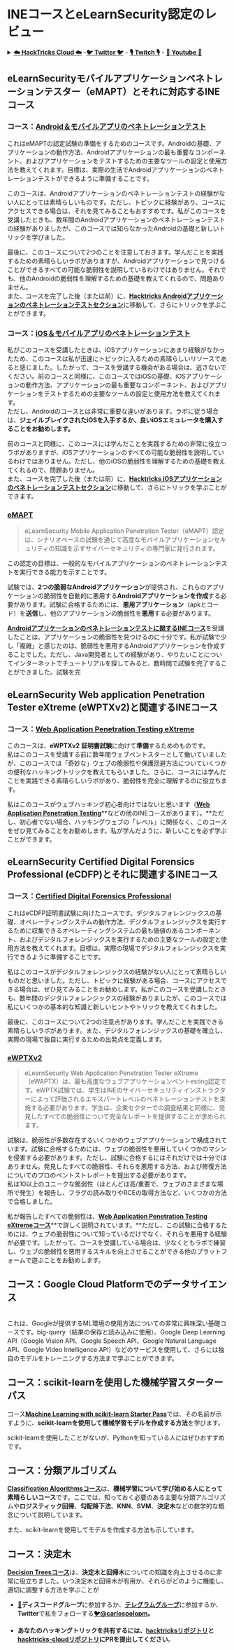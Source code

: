 # INEコースとeLearnSecurity認定のレビュー

<details>

<summary><a href="https://cloud.hacktricks.xyz/pentesting-cloud/pentesting-cloud-methodology"><strong>☁️ HackTricks Cloud ☁️</strong></a> -<a href="https://twitter.com/hacktricks_live"><strong>🐦 Twitter 🐦</strong></a> - <a href="https://www.twitch.tv/hacktricks_live/schedule"><strong>🎙️ Twitch 🎙️</strong></a> - <a href="https://www.youtube.com/@hacktricks_LIVE"><strong>🎥 Youtube 🎥</strong></a></summary>

- **サイバーセキュリティ企業で働いていますか？** HackTricksで**会社を宣伝**したいですか？または、**最新バージョンのPEASSを入手**したいですか？または、HackTricksを**PDFでダウンロード**したいですか？[**サブスクリプションプラン**](https://github.com/sponsors/carlospolop)をチェックしてください！

- [**The PEASS Family**](https://opensea.io/collection/the-peass-family)を発見しましょう。独占的な[**NFT**](https://opensea.io/collection/the-peass-family)のコレクションです。

- [**公式のPEASS＆HackTricksグッズ**](https://peass.creator-spring.com)を手に入れましょう。

- [**💬**](https://emojipedia.org/speech-balloon/) [**Discordグループ**](https://discord.gg/hRep4RUj7f)または[**テレグラムグループ**](https://t.me/peass)に**参加**するか、**Twitter**で**フォロー**してください[**🐦**](https://github.com/carlospolop/hacktricks/tree/7af18b62b3bdc423e11444677a6a73d4043511e9/\[https:/emojipedia.org/bird/README.md)[**@carlospolopm**](https://twitter.com/hacktricks_live)**。**

- **ハッキングのトリックを共有するには、[hacktricksリポジトリ](https://github.com/carlospolop/hacktricks)と[hacktricks-cloudリポジトリ](https://github.com/carlospolop/hacktricks-cloud)にPRを提出してください。**

</details>

## eLearnSecurityモバイルアプリケーションペネトレーションテスター（eMAPT）とそれに対応するINEコース

### コース：[**Android＆モバイルアプリのペネトレーションテスト**](https://my.ine.com/CyberSecurity/courses/cfd5ec2b/android-mobile-app-pentesting)

これはeMAPTの認定試験の準備をするためのコースです。Androidの基礎、アプリケーションの動作方法、Androidアプリケーションの最も重要なコンポーネント、およびアプリケーションをテストするための主要なツールの設定と使用方法を教えてくれます。目標は、実際の生活でAndroidアプリケーションのペネトレーションテストができるように準備することです。

このコースは、Androidアプリケーションのペネトレーションテストの経験がない人にとっては素晴らしいものです。ただし、トピックに経験があり、コースにアクセスできる場合は、それを見てみることもおすすめです。私がこのコースを受講したときも、数年間のAndroidアプリケーションのペネトレーションテストの経験がありましたが、このコースでは知らなかったAndroidの基礎と新しいトリックを学びました。

最後に、このコースについて2つのことを注意しておきます。学んだことを実践するための素晴らしいラボがありますが、Androidアプリケーションで見つけることができるすべての可能な脆弱性を説明しているわけではありません。それでも、他のAndroidの脆弱性を理解するための基礎を教えてくれるので、問題ありません。\
また、コースを完了した後（または前）に、[**Hacktricks Androidアプリケーションのペネトレーションテストセクション**](../mobile-pentesting/android-app-pentesting/)に移動して、さらにトリックを学ぶことができます。

### コース：[**iOS＆モバイルアプリのペネトレーションテスト**](https://my.ine.com/CyberSecurity/courses/089d060b/ios-mobile-app-pentesting)

私がこのコースを受講したときは、iOSアプリケーションにあまり経験がなかったため、このコースは私が迅速にトピックに入るための素晴らしいリソースであると感じました。したがって、コースを受講する機会がある場合は、逃さないでください。前のコースと同様に、このコースではiOSの基礎、iOSアプリケーションの動作方法、アプリケーションの最も重要なコンポーネント、およびアプリケーションをテストするための主要なツールの設定と使用方法を教えてくれます。\
ただし、Androidのコースとは非常に重要な違いがあります。ラボに従う場合は、**ジェイルブレイクされたiOSを入手するか、良いiOSエミュレータを購入することをお勧めします。**

前のコースと同様に、このコースには学んだことを実践するための非常に役立つラボがありますが、iOSアプリケーションのすべての可能な脆弱性を説明しているわけではありません。ただし、他のiOSの脆弱性を理解するための基礎を教えてくれるので、問題ありません。\
また、コースを完了した後（または前）に、[**Hacktricks iOSアプリケーションのペネトレーションテストセクション**](../mobile-pentesting/ios-pentesting/)に移動して、さらにトリックを学ぶことができます。

### [eMAPT](https://elearnsecurity.com/product/emapt-certification/)

> eLearnSecurity Mobile Application Penetration Tester（eMAPT）認定は、シナリオベースの試験を通じて高度なモバイルアプリケーションセキュリティの知識を示すサイバーセキュリティの専門家に発行されます。

この認定の目標は、一般的なモバイルアプリケーションのペネトレーションテストを実行できる能力を示すことです。

試験では、**2つの脆弱なAndroidアプリケーション**が提供され、これらのアプリケーションの脆弱性を自動的に悪用する**Androidアプリケーションを作成**する必要があります。試験に合格するためには、**悪用アプリケーション**（apkとコード）を**送信**し、他のアプリケーションの脆弱性を**悪用**する必要があります。

[**Androidアプリケーションのペネトレーションテストに関するINEコース**](https://my.ine.com/CyberSecurity/courses/cfd5ec2b/android-mobile-app-pentesting)を受講したことは、アプリケーションの脆弱性を見つけるのに十分です。私が試験で少し「複雑」と感じたのは、脆弱性を悪用するAndroidアプリケーションを作成することでした。ただし、Java開発者としての経験があり、やりたいことについてインターネットでチュートリアルを探してみると、数時間で試験を完了することができました。試験を完
## eLearnSecurity Web application Penetration Tester eXtreme (eWPTXv2)と関連するINEコース

### コース：[**Web Application Penetration Testing eXtreme**](https://my.ine.com/CyberSecurity/courses/630a470a/web-application-penetration-testing-extreme)

このコースは、**eWPTXv2** **証明書試験**に向けて**準備**するためのものです。\
私はこのコースを受講する前に数年間ウェブペントスターとして働いていましたが、このコースでは「奇妙な」ウェブの脆弱性や保護回避方法についていくつかの便利なハッキングトリックを教えてもらいました。さらに、コースには学んだことを実践できる素晴らしいラボがあり、脆弱性を完全に理解するのに役立ちます。

私はこのコースがウェブハッキング初心者向けではないと思います（[**Web Application Penetration Testing**](https://my.ine.com/CyberSecurity/courses/38316560/web-application-penetration-testing)**などの他のINEコースがあります）。**ただし、初心者でない場合、ハッキングウェブの「レベル」に関係なく、このコースをぜひ見てみることをお勧めします。私が学んだように、新しいことを必ず学ぶことができます。

## eLearnSecurity Certified Digital Forensics Professional (eCDFP)とそれに関連するINEコース

### コース：[**Certified Digital Forensics Professional**](https://ine.com/learning/certifications/internal/elearnsecurity-certified-digital-forensics-professional)

これはeCDFP証明書試験に向けたコースです。デジタルフォレンジックスの基礎、オペレーティングシステムの動作方法、デジタルフォレンジックスを実行するために収集できるオペレーティングシステムの最も価値のあるコンポーネント、およびデジタルフォレンジックスを実行するための主要なツールの設定と使用方法を教えてくれます。目標は、実際の現場でデジタルフォレンジックスを実行できるように準備することです。

私はこのコースがデジタルフォレンジックスの経験がない人にとって素晴らしいものだと思いました。ただし、トピックに経験がある場合、コースにアクセスできる場合は、ぜひ見てみることをお勧めします。私がこのコースを受講したときも、数年間のデジタルフォレンジックスの経験がありましたが、このコースでは私にいくつかの基本的な知識と新しいヒントやトリックを教えてくれました。

最後に、このコースについて2つの注意点があります。学んだことを実践できる素晴らしいラボがあります。また、デジタルフォレンジックスの基礎を確立し、実際の現場で独自に実行するための出発点を定義します。

### [eWPTXv2](https://elearnsecurity.com/product/ewptxv2-certification/)

> eLearnSecurity Web Application Penetration Tester eXtreme（eWAPTX）は、最も高度なウェブアプリケーションペントesting認定です。eWPTX試験では、学生はINEのサイバーセキュリティインストラクターによって評価されるエキスパートレベルのペネトレーションテストを実施する必要があります。学生は、企業セクターでの調査結果と同様に、発見したすべての脆弱性について完全なレポートを提供することが求められます。

試験は、脆弱性が多数存在するいくつかのウェブアプリケーションで構成されています。試験に合格するためには、ウェブの脆弱性を悪用していくつかのマシンを侵害する必要があります。ただし、試験に合格するにはそれだけでは十分ではありません。発見したすべての脆弱性、それらを悪用する方法、および修復方法についてのプロのペントストレポートを提出する必要があります。\
私は10以上のユニークな脆弱性（ほとんどは高/重要で、ウェブのさまざまな場所で発生）を報告し、フラグの読み取りやRCEの取得方法など、いくつかの方法で合格しました。

私が報告したすべての脆弱性は、[**Web Application Penetration Testing eXtremeコース**](https://my.ine.com/CyberSecurity/courses/630a470a/web-application-penetration-testing-extreme)**で詳しく説明されています。**ただし、この試験に合格するためには、ウェブの脆弱性について知っているだけでなく、それらを悪用する経験が必要です。したがって、コースを受講している場合は、少なくともラボで練習し、ウェブの脆弱性を悪用するスキルを向上させることができる他のプラットフォームで遊ぶことをお勧めします。

## コース：**Google Cloud Platformでのデータサイエンス**

\
これは、Googleが提供するML環境の使用方法についての非常に興味深い基礎コースです。big-query（結果の保存と読み込みに使用）、Google Deep Learning API（Google Vision API、Google Speech API、Google Natural Language API、Google Video Intelligence API）などのサービスを使用して、さらには独自のモデルをトレーニングする方法まで学ぶことができます。

## コース：**scikit-learnを使用した機械学習スターターパス**

コース[**Machine Learning with scikit-learn Starter Pass**](https://my.ine.com/DataScience/courses/58c4e71b/machine-learning-with-scikit-learn-starter-pass)では、その名前が示すように、**scikit-learnを使用して機械学習モデルを作成する方法**を学びます。

scikit-learnを使用したことがないが、Pythonを知っている人にはぜひおすすめです。

## **コース：分類アルゴリズム**

[**Classification Algorithmsコース**](https://my.ine.com/DataScience/courses/2c6de5ea/classification-algorithms)は、**機械学習について学び始める人にとって素晴らしいコース**です。ここでは、知っておく必要のある主要な分類アルゴリズムや**ロジスティック回帰**、**勾配降下法**、**KNN**、**SVM**、**決定木**などの数学的な概念について説明しています。

また、scikit-learnを使用してモデルを作成する方法も示しています。

## コース：**決定木**

[**Decision Treesコース**](https://my.ine.com/DataScience/courses/83fcfd52/decision-trees)は、**決定木と回帰木**についての知識を向上させるのに非常に役立ちました。いつ決定木と回帰木が有用か、それらがどのように機能し、適切に調整する方法を学ぶことが
- **[💬](https://emojipedia.org/speech-balloon/)ディスコードグループ**に参加するか、[**テレグラムグループ**](https://t.me/peass)に参加するか、**Twitter**で私をフォローする[**🐦**](https://github.com/carlospolop/hacktricks/tree/7af18b62b3bdc423e11444677a6a73d4043511e9/\[https:/emojipedia.org/bird/README.md)[**@carlospolopm**](https://twitter.com/hacktricks_live)**。**

- **あなたのハッキングトリックを共有するには、[hacktricksリポジトリ](https://github.com/carlospolop/hacktricks)と[hacktricks-cloudリポジトリ](https://github.com/carlospolop/hacktricks-cloud)にPRを提出してください**。

</details>
